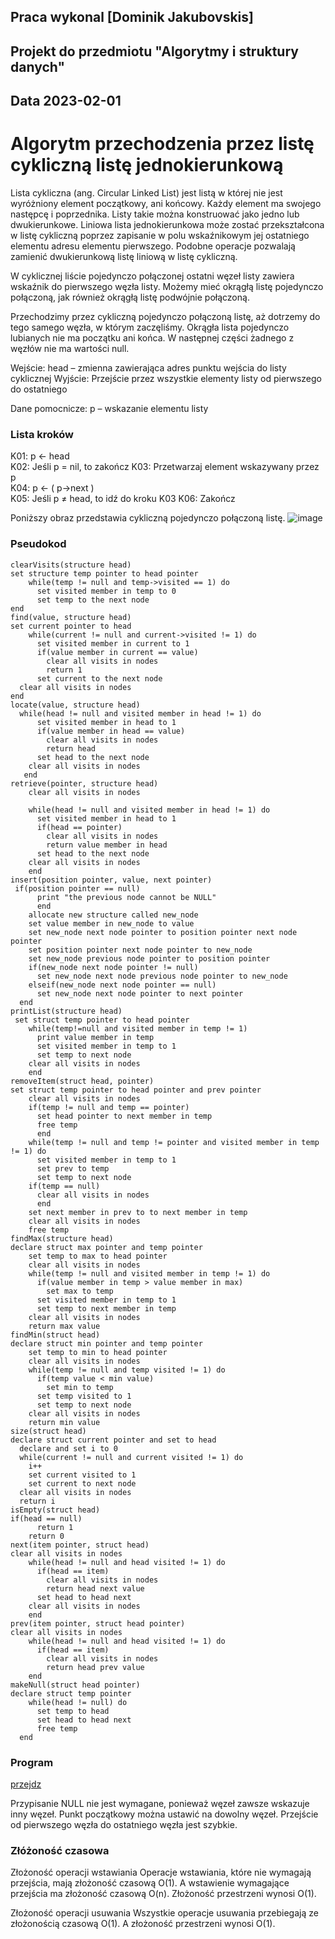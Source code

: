## Praca wykonal [Dominik Jakubovskis]

## Projekt do przedmiotu "Algorytmy i struktury danych"

## Data 2023-02-01

# Algorytm przechodzenia przez listę cykliczną listę jednokierunkową

Lista cykliczna (ang. Circular Linked List) jest listą w której nie jest wyróżniony element początkowy, ani końcowy. Każdy element ma swojego następcę i poprzednika. Listy takie można konstruować jako jedno lub dwukierunkowe. Liniowa lista jednokierunkowa może zostać przekształcona w listę cykliczną poprzez zapisanie w polu wskaźnikowym jej ostatniego elementu adresu elementu pierwszego. Podobne operacje pozwalają zamienić dwukierunkową listę liniową w listę cykliczną.

W cyklicznej liście pojedynczo połączonej ostatni węzeł listy zawiera wskaźnik do pierwszego węzła listy. Możemy mieć okrągłą listę pojedynczo połączoną, jak również okrągłą listę podwójnie połączoną.

Przechodzimy przez cykliczną pojedynczo połączoną listę, aż dotrzemy do tego samego węzła, w którym zaczęliśmy. Okrągła lista pojedynczo lubianych nie ma początku ani końca. W następnej części żadnego z węzłów nie ma wartości null.


Wejście:
head	 – 	zmienna zawierająca adres punktu wejścia do listy cyklicznej
Wyjście:
Przejście przez wszystkie elementy listy od pierwszego do ostatniego

Dane pomocnicze:
p	 – 	wskazanie elementu listy

### Lista kroków
K01:	p ← head	
K02:	Jeśli p  = nil,
to zakończ
K03:	    Przetwarzaj element wskazywany przez p	 
K04:	    p  ← ( p→next  )	
K05:	Jeśli p  ≠ head,
to idź do kroku K03
K06:	Zakończ

Poniższy obraz przedstawia cykliczną pojedynczo połączoną listę.
![image](https://user-images.githubusercontent.com/47005404/216130437-67557c0b-d47d-482a-8c7a-2102f2c8c2be.png)

### Pseudokod
```
clearVisits(structure head)
set structure temp pointer to head pointer
    while(temp != null and temp->visited == 1) do
      set visited member in temp to 0
      set temp to the next node
end
find(value, structure head)
set current pointer to head
    while(current != null and current->visited != 1) do
      set visited member in current to 1
      if(value member in current == value)
        clear all visits in nodes
        return 1
      set current to the next node
  clear all visits in nodes
end
locate(value, structure head)
  while(head != null and visited member in head != 1) do
      set visited member in head to 1
      if(value member in head == value)
        clear all visits in nodes
        return head
      set head to the next node
    clear all visits in nodes
   end
retrieve(pointer, structure head)
    clear all visits in nodes
  
    while(head != null and visited member in head != 1) do
      set visited member in head to 1
      if(head == pointer)
        clear all visits in nodes
        return value member in head
      set head to the next node
    clear all visits in nodes
    end
insert(position pointer, value, next pointer)
 if(position pointer == null)
      print "the previous node cannot be NULL"
      end
    allocate new structure called new_node
    set value member in new_node to value
    set new_node next node pointer to position pointer next node pointer
    set position pointer next node pointer to new_node
    set new_node previous node pointer to position pointer
    if(new_node next node pointer != null)
      set new_node next node previous node pointer to new_node
    elseif(new_node next node pointer == null)
      set new_node next node pointer to next pointer
  end
printList(structure head)
 set struct temp pointer to head pointer
    while(temp!=null and visited member in temp != 1)
      print value member in temp
      set visited member in temp to 1
      set temp to next node
    clear all visits in nodes
    end
removeItem(struct head, pointer)
set struct temp pointer to head pointer and prev pointer
    clear all visits in nodes
    if(temp != null and temp == pointer)
      set head pointer to next member in temp
      free temp
      end
    while(temp != null and temp != pointer and visited member in temp != 1) do
      set visited member in temp to 1
      set prev to temp
      set temp to next node
    if(temp == null)
      clear all visits in nodes
      end
    set next member in prev to to next member in temp
    clear all visits in nodes
    free temp
findMax(structure head)
declare struct max pointer and temp pointer
    set temp to max to head pointer
    clear all visits in nodes
    while(temp != null and visited member in temp != 1) do
      if(value member in temp > value member in max)
        set max to temp
      set visited member in temp to 1
      set temp to next member in temp
    clear all visits in nodes
    return max value
findMin(struct head)
declare struct min pointer and temp pointer
    set temp to min to head pointer
    clear all visits in nodes
    while(temp != null and temp visited != 1) do
      if(temp value < min value)
        set min to temp
      set temp visited to 1
      set temp to next node
    clear all visits in nodes
    return min value
size(struct head)
declare struct current pointer and set to head
  declare and set i to 0
  while(current != null and current visited != 1) do
    i++
    set current visited to 1
    set current to next node
  clear all visits in nodes
  return i
isEmpty(struct head)
if(head == null)
      return 1
    return 0
next(item pointer, struct head)
clear all visits in nodes
    while(head != null and head visited != 1) do
      if(head == item)
        clear all visits in nodes
        return head next value
      set head to head next
    clear all visits in nodes
    end
prev(item pointer, struct head pointer)
clear all visits in nodes
    while(head != null and head visited != 1) do
      if(head == item)
        clear all visits in nodes
        return head prev value
    end
makeNull(struct head pointer)
declare struct temp pointer
    while(head != null) do
      set temp to head
      set head to head next
      free temp
  end
```


### Program
[przejdz](https://github.com/dom4ix/Algorytmy_i_Struktury_danych/blob/main/projekt/projekt3.c)

Przypisanie NULL nie jest wymagane, ponieważ węzeł zawsze wskazuje inny węzeł.
Punkt początkowy można ustawić na dowolny węzeł.
Przejście od pierwszego węzła do ostatniego węzła jest szybkie.

### Złóżoność czasowa
Złożoność operacji wstawiania
Operacje wstawiania, które nie wymagają przejścia, mają złożoność czasową O(1). A wstawienie wymagające przejścia ma złożoność czasową O(n).
Złożoność przestrzeni wynosi O(1).

Złożoność operacji usuwania
Wszystkie operacje usuwania przebiegają ze złożonością czasową O(1). A złożoność przestrzeni wynosi O(1).
